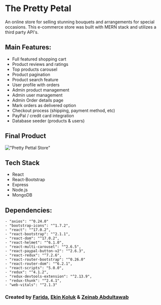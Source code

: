 # The Pretty Petal 
An online store for selling stunning bouquets and arrangements for special occasions. This e-commerce store was built with MERN stack and utilizes a third party API's. 

## Main Features: 
- Full featured shopping cart
- Product reviews and ratings
- Top products carousel
- Product pagination
- Product search feature
- User profile with orders
- Admin product management
- Admin user management
- Admin Order details page
- Mark orders as delivered option
- Checkout process (shipping, payment method, etc)
- PayPal / credit card integration
- Database seeder (products & users)

## Final Product 
!["Pretty Pettal Store"](https://github.com/faridamoussaeff/final-project/blob/master/docs/PrettyPetal.gif)

## Tech Stack 
- React
- React-Bootstrap
- Express
- Node.js
- MongoDB

## Dependencies: 
```
- "axios": "^0.24.0"
- "bootstrap-icons": "^1.7.2",
- "react": "^17.0.2",
- "react-bootstrap": "^2.1.1",
- "react-dom": "^17.0.2",
- "react-helmet": "^6.1.0",
- "react-multi-carousel": "^2.6.5",
- "react-paypal-button-v2": "^2.6.3",
- "react-redux": "^7.2.6",
- "react-router-bootstrap": "^0.26.0"
- "react-router-dom": "^6.2.1",
- "react-scripts": "5.0.0",
- "redux": "^4.1.2",
- "redux-devtools-extension": "^2.13.9",
- "redux-thunk": "^2.4.1",
- "web-vitals": "^2.1.3"
```
### Created by [Farida](https://github.com/faridamoussaeff), [Ekin Koluk](https://github.com/ekinkoluk) & [Zeinab Abdultawab](https://github.com/Zeinaaaa)
